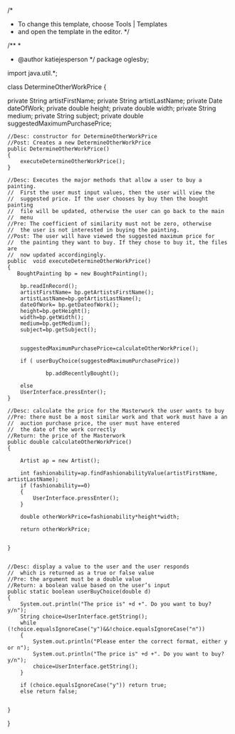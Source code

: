 /*
 * To change this template, choose Tools | Templates
 * and open the template in the editor.
 */

/**
 *
 * @author katiejesperson
 */
 package oglesby;

import java.util.*;



class DetermineOtherWorkPrice {

private String artistFirstName;
private String artistLastName;
private Date dateOfWork;
private double height;
private double width;
private String medium;
private String subject;
private double suggestedMaximumPurchasePrice;

    //Desc: constructor for DetermineOtherWorkPrice
    //Post: Creates a new DetermineOtherWorkPrice
    public DetermineOtherWorkPrice()
    {
        executeDetermineOtherWorkPrice();
    }

    //Desc: Executes the major methods that allow a user to buy a painting.
    //  First the user must input values, then the user will view the
    //  suggested price. If the user chooses by buy then the bought painting
    //  file will be updated, otherwise the user can go back to the main
    //  menu
    //Pre: The coefficient of similarity must not be zero, otherwise
    //  the user is not interested in buying the painting.
    //Post: The user will have viewed the suggested maximum price for
    //  the painting they want to buy. If they chose to buy it, the files are
    //  now updated accordingingly.
    public  void executeDetermineOtherWorkPrice()
    {
       BoughtPainting bp = new BoughtPainting();

        bp.readInRecord();
        artistFirstName= bp.getArtistsFirstName();
        artistLastName=bp.getArtistLastName();
        dateOfWork= bp.getDateofWork();
        height=bp.getHeight();
        width=bp.getWidth();
        medium=bp.getMedium();
        subject=bp.getSubject();


        suggestedMaximumPurchasePrice=calculateOtherWorkPrice();

        if ( userBuyChoice(suggestedMaximumPurchasePrice))

                bp.addRecentlyBought();

        else
        UserInterface.pressEnter();
    }

    //Desc: calculate the price for the Masterwork the user wants to buy
    //Pre: there must be a most similar work and that work must have a an
    //  auction purchase price, the user must have entered
    //  the date of the work correctly
    //Return: the price of the Masterwork
    public double calculateOtherWorkPrice()
    {

        Artist ap = new Artist();

    	int fashionability=ap.findFashionabilityValue(artistFirstName, artistLastName);
        if (fashionability==0)
        {
            UserInterface.pressEnter();
        }

        double otherWorkPrice=fashionability*height*width;

        return otherWorkPrice;


    }


    //Desc: display a value to the user and the user responds
    //  which is returned as a true or false value
    //Pre: the argument must be a double value
    //Return: a boolean value based on the user’s input
    public static boolean userBuyChoice(double d)
    {
    	System.out.println("The price is" +d +". Do you want to buy? y/n");
    	String choice=UserInterface.getString();
        while (!choice.equalsIgnoreCase("y")&&!choice.equalsIgnoreCase("n"))
        {
            System.out.println("Please enter the correct format, either y or n");
            System.out.println("The price is" +d +". Do you want to buy? y/n");
            choice=UserInterface.getString();
        }

        if (choice.equalsIgnoreCase("y")) return true;
        else return false;


    }

}

